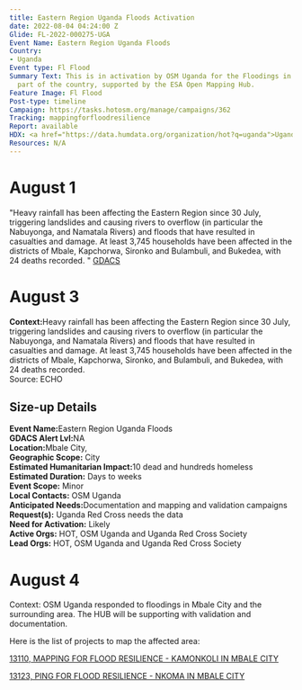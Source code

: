 ```yaml
---
title: Eastern Region Uganda Floods Activation
date: 2022-08-04 04:24:00 Z
Glide: FL-2022-000275-UGA
Event Name: Eastern Region Uganda Floods
Country:
- Uganda
Event type: Fl Flood
Summary Text: This is in activation by OSM Uganda for the Floodings in the eastern
  part of the country, supported by the ESA Open Mapping Hub.
Feature Image: Fl Flood
Post-type: timeline
Campaign: https://tasks.hotosm.org/manage/campaigns/362
Tracking: mappingforfloodresilience
Report: available
HDX: <a href="https://data.humdata.org/organization/hot?q=uganda">Uganda</a>
Resources: N/A
---
```


<h1> August 1 </h1>

"Heavy rainfall has been affecting the Eastern Region since 30 July, triggering landslides and causing rivers to overflow (in particular the Nabuyonga, and Namatala Rivers) and floods that have resulted in casualties and damage. At least 3,745 households have been affected in the districts of Mbale, Kapchorwa, Sironko and Bulambuli, and Bukedea, with 24 deaths recorded. "
<a href="https://glidenumber.net/glide/public/search/details.jsp?glide=22638&record=6&last=7597" target="_blank">GDACS</a>

<h1> August 3 </h1>

<strong>Context:</strong>Heavy rainfall has been affecting the Eastern Region since 30 July, triggering landslides and causing rivers to overflow (in particular the Nabuyonga, and Namatala Rivers) and floods that have resulted in casualties and damage. At least 3,745 households have been affected in the districts of Mbale, Kapchorwa, Sironko, and Bulambuli, and Bukedea, with 24 deaths recorded.<be>  
Source: ECHO

<h2>Size-up Details</h2>

<strong>Event Name:</strong>Eastern Region Uganda Floods
<br>
<strong>GDACS Alert Lvl:</strong>NA<br>
<strong>Location:</strong>Mbale City, <br>
<strong>Geographic Scope:</strong> City<br>
<strong>Estimated Humanitarian Impact:</strong>10 dead and hundreds homeless<br>
<strong>Estimated Duration:</strong> Days to weeks<br>
<strong>Event Scope:</strong> Minor<br>
<strong>Local Contacts:</strong> OSM Uganda<br>
<strong>Anticipated Needs:</strong>Documentation and mapping and validation campaigns<br>
<strong>Request(s):</strong> Uganda Red Cross needs the data<br>
<strong>Need for Activation:</strong> Likely<br>
<strong>Active Orgs:</strong> HOT, OSM Uganda and Uganda Red Cross Society<br>
<strong>Lead Orgs:</strong> HOT, OSM Uganda and Uganda Red Cross Society<br>


<h1> August 4 </h1>

Context: OSM Uganda responded to floodings in Mbale City and the surrounding area. The HUB will be supporting with validation and documentation. 

Here is the list of projects to map the affected area:

<a href="https://tasks.hotosm.org/projects/13110">13110, 
MAPPING FOR FLOOD RESILIENCE - KAMONKOLI IN MBALE CITY
</a>

<a href="https://tasks.hotosm.org/projects/13123">13123, 
PING FOR FLOOD RESILIENCE - NKOMA IN MBALE CITY
</a>